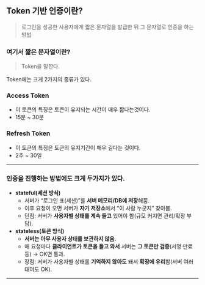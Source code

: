 ## Token 기반 인증이란?

> 로그인을 성공한 사용자에게 짧은 문자열을 발급한 뒤 그 문자열로 인증을 하는 방법

### 여기서 짧은 문자열이란?

> Token을 말한다.

Token에는 크게 2가지의 종류가 있다.

### **Access Token**

- 이 토큰의 특징은 토큰이 유지되는 시간이 매우 짧다는것이다.
- 15분 ~ 30분

### Refresh Token

- 이 토큰의 특징은 토큰의 유지기간이 매우 길다는 것이다.
- 2주 ~ 30일

---

### 인증을 진행하는 방법에도 크게 두가지가 있다.

- **stateful(세션 방식)**
    - 서버가 “로그인 표(세션)”를 **서버 메모리/DB에 저장**해둠.
    - 이후 요청이 오면 서버가 **자기 저장소**에서 “이 사람 누군지” 찾아봄.
    - 단점: 서버가 **사용자별 상태를 계속 들고** 있어야 함(규모 커지면 관리/확장 부담).
- **stateless(토큰 방식)**
    - **서버는 아무 사용자 상태를 보관하지 않음.**
    - 매 요청마다 **클라이언트가 토큰을 들고 와서** 서버는 **그 토큰만 검증**(서명·만료 등) → OK면 통과.
    - 장점: 서버가 사용자별 상태를 **기억하지 않아도** 돼서 **확장에 유리**함(서버 여러 대여도 OK).

---